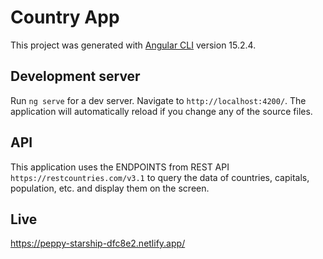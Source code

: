 # Country App

This project was generated with [Angular CLI](https://github.com/angular/angular-cli) version 15.2.4.

## Development server

Run `ng serve` for a dev server. Navigate to `http://localhost:4200/`. The application will automatically reload if you change any of the source files.

## API

This application uses the ENDPOINTS from REST API `https://restcountries.com/v3.1` to query the data of countries, capitals, population, etc. and display them on the screen.

## Live

https://peppy-starship-dfc8e2.netlify.app/
